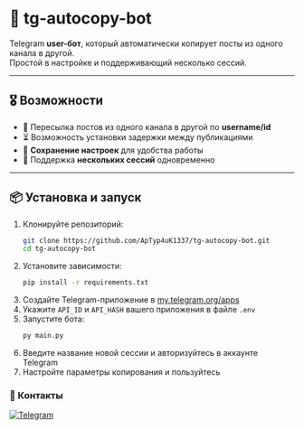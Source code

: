 # 🤖 tg-autocopy-bot

Telegram **user-бот**, который автоматически копирует посты из одного канала в другой.  
Простой в настройке и поддерживающий несколько сессий.

---

## 🎖 Возможности

- 🔄 Пересылка постов из одного канала в другой по **username/id**  
- ⏳ Возможность установки задержки между публикациями  
- 💾 **Сохранение настроек** для удобства работы  
- 👥 Поддержка **нескольких сессий** одновременно  

---

## 📦 Установка и запуск

1. Клонируйте репозиторий:
   ```bash
   git clone https://github.com/ApTyp4uK1337/tg-autocopy-bot.git
   cd tg-autocopy-bot
   ```
2. Установите зависимости:
   ```bash
   pip install -r requirements.txt
   ```
3. Создайте Telegram-приложение в [my.telegram.org/apps](https://my.telegram.org/apps)
4. Укажите `API_ID` и `API_HASH` вашего приложения в файле `.env`
5. Запустите бота:
    ```bash
    py main.py
    ```
6. Введите название новой сессии и авторизуйтесь в аккаунте Telegram
7. Настройте параметры копирования и пользуйтесь

### 💌 Контакты

<a href="https://t.me/aptyp4uk1337_bot"><img src="https://img.shields.io/badge/Telegram-2CA5E0?logo=telegram&logoColor=white" title="Telegram"></a>
